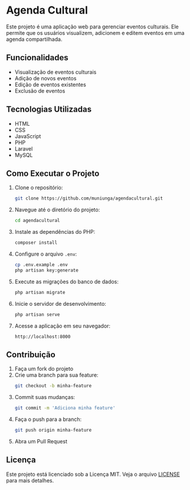 # Agenda Cultural

Este projeto é uma aplicação web para gerenciar eventos culturais. Ele permite que os usuários visualizem, adicionem e editem eventos em uma agenda compartilhada.

## Funcionalidades

- Visualização de eventos culturais
- Adição de novos eventos
- Edição de eventos existentes
- Exclusão de eventos

## Tecnologias Utilizadas

- HTML
- CSS
- JavaScript
- PHP
- Laravel
- MySQL

## Como Executar o Projeto

1. Clone o repositório:
    ```bash
    git clone https://github.com/muniunga/agendacultural.git
    ```
2. Navegue até o diretório do projeto:
    ```bash
    cd agendacultural
    ```
3. Instale as dependências do PHP:
    ```bash
    composer install
    ```

4. Configure o arquivo `.env`:
    ```bash
    cp .env.example .env
    php artisan key:generate
    ```
5. Execute as migrações do banco de dados:
    ```bash
    php artisan migrate
    ```
6. Inicie o servidor de desenvolvimento:
    ```bash
    php artisan serve
    ```
7. Acesse a aplicação em seu navegador:
    ```
    http://localhost:8000
    ```

## Contribuição

1. Faça um fork do projeto
2. Crie uma branch para sua feature:
    ```bash
    git checkout -b minha-feature
    ```
3. Commit suas mudanças:
    ```bash
    git commit -m 'Adiciona minha feature'
    ```
4. Faça o push para a branch:
    ```bash
    git push origin minha-feature
    ```
5. Abra um Pull Request

## Licença

Este projeto está licenciado sob a Licença MIT. Veja o arquivo [LICENSE](LICENSE) para mais detalhes.

